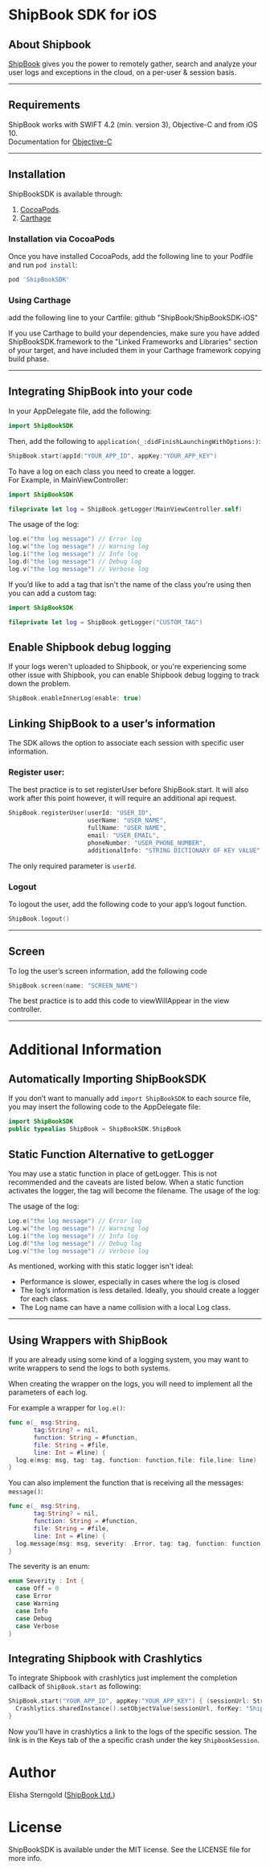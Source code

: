 # ShipBook SDK for iOS

## About Shipbook
[ShipBook](https://www.shipbook.io) gives you the power to remotely gather, search and analyze your user logs and exceptions in the cloud, on a per-user & session basis.

---

## Requirements
ShipBook works with SWIFT 4.2 (min. version 3), Objective-C and from iOS 10.  
Documentation for [Objective-C](README_ObjC.md)

---
## Installation 

ShipBookSDK is  available through:
1. [CocoaPods](http://cocoapods.org). 
2. [Carthage](https://github.com/Carthage/Carthage)

### Installation via CocoaPods
Once you have installed CocoaPods, add the following line to your Podfile and run `pod install`:
```ruby
pod 'ShipBookSDK'
```

### Using Carthage
add the following line to your Cartfile:
github "ShipBook/ShipBookSDK-iOS"

If you use Carthage to build your dependencies, make sure you have added ShipBookSDK.framework to the "Linked Frameworks and Libraries" section of your target, and have included them in your Carthage framework copying build phase.

---
##  Integrating ShipBook into your code

In your AppDelegate file, add the following:
```swift
import ShipBookSDK
```

Then, add the following to `application(_:didFinishLaunchingWithOptions:)`:

```swift
ShipBook.start(appId:"YOUR_APP_ID", appKey:"YOUR_APP_KEY")
```

To have a log on each class you need to create a logger.  
For Example, in MainViewController:
```swift
import ShipBookSDK

fileprivate let log = ShipBook.getLogger(MainViewController.self)
```

The usage of the log:

```swift
log.e("the log message") // Error log
log.w("the log message") // Warning log
log.i("the log message") // Info log
log.d("the log message") // Debug log
log.v("the log message") // Verbose log
```

If you’d like to add a tag that isn't the name of the class you're using then you can add a custom tag:
```swift
import ShipBookSDK

fileprivate let log = ShipBook.getLogger("CUSTOM_TAG")
```

## Enable Shipbook debug logging
If your logs weren't uploaded to Shipbook, or you're experiencing some other issue with Shipbook, you can enable Shipbook debug logging to track down the problem.

```swift
ShipBook.enableInnerLog(enable: true)
```

## Linking ShipBook to a user’s information
The SDK allows the option to associate each session with specific user information.

### Register user:
The best practice is to set registerUser before ShipBook.start. It will also work after this point however, it will require an additional api request.
```swift
ShipBook.registerUser(userId: "USER_ID",
                      userName: "USER_NAME",
                      fullName: "USER NAME",
                      email: "USER_EMAIL",
                      phoneNumber: "USER_PHONE_NUMBER",
                      additionalInfo: "STRING DICTIONARY OF KEY VALUE")
```
The only required parameter is `userId`.

### Logout
To logout the user, add the following code to your app’s logout function.
```swift
ShipBook.logout()
```
---

## Screen
To log the user’s screen information, add the following code
```swift
ShipBook.screen(name: "SCREEN_NAME")
```
The best practice is to add this code to viewWillAppear in the view controller.

---

# Additional Information
## Automatically Importing ShipBookSDK
If you don’t want to manually add `import ShipBookSDK` to each source file, you may insert the following code to the AppDelegate file:

```swift
import ShipBookSDK
public typealias ShipBook = ShipBookSDK.ShipBook
```

## Static Function Alternative to getLogger
You may use a static function in place of getLogger. This is not recommended and the caveats are listed below. When a static function activates the logger, the tag will become the filename.
The usage of the log:

The usage of the log:
```swift
Log.e("the log message") // Error log
Log.w("the log message") // Warning log
Log.i("the log message") // Info log
Log.d("the log message") // Debug log
Log.v("the log message") // Verbose log
```
As mentioned, working with this static logger isn't ideal:
* Performance is slower, especially in cases where the log is closed
* The log’s information is less detailed. Ideally, you should create a logger for each class.
* The Log name can have a name collision with a local Log class.

---

## Using Wrappers with ShipBook
If you are already using some kind of a logging system, you may want to write wrappers to send the logs to both systems.

When creating the wrapper on the logs, you will need to implement all the parameters of each log.

For example a wrapper for `log.e()`:
```swift
func e(_ msg:String,
       tag:String? = nil,
       function: String = #function,
       file: String = #file,
       line: Int = #line) {
  log.e(msg: msg, tag: tag, function: function,file: file,line: line)
}
```

You can also implement the function that is receiving all the messages:  `message()`:

```swift
func e(_ msg:String,
       tag:String? = nil,
       function: String = #function,
       file: String = #file,
       line: Int = #line) {
  log.message(msg: msg, severity: .Error, tag: tag, function: function,file: file,line: line)
}
```
The severity is an enum:
```swift
enum Severity : Int {
  case Off = 0
  case Error
  case Warning
  case Info
  case Debug
  case Verbose
}
```

## Integrating Shipbook with Crashlytics
To integrate Shipbook with crashlytics just implement the completion callback of `ShipBook.start` as following:

```swift
ShipBook.start("YOUR_APP_ID", appKey:"YOUR_APP_KEY") { (sessionUrl: String) -> () in
  Crashlytics.sharedInstance().setObjectValue(sessionUrl, forKey: "ShipbookSession")
}
```

Now you'll have in crashlytics a link to the logs of the specific session. The link is in the Keys tab of the a specific crash under the key `ShipbookSession`.   

# Author

Elisha Sterngold ([ShipBook Ltd.](https://www.shipbook.io))

# License

ShipBookSDK is available under the MIT license. See the LICENSE file for more info.
